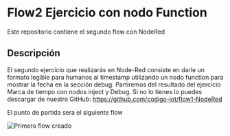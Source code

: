 # Flow2 Ejercicio con nodo Function
Este repositorio contiene el segundo flow con NodeRed

## Descripción
El segundo ejercicio que realizarás en Node-Red consiste en darle un formato legible para humanos al timestamp utilizando un nodo function para mostrar la fecha en la sección debug. Partiremos del resultado del ejercicio Marca de tiempo con nodos inject y Debug. Si no lo tienes lo puedes descargar de nuestro GitHub: https://github.com/codigo-iot/flow1-NodeRed

El punto de partida sera el siguiente flow

![Primero flow creado](home/felipon2023/Documentos/GitHub/flow2/nodeRed_Flow2/primerflow.png)

